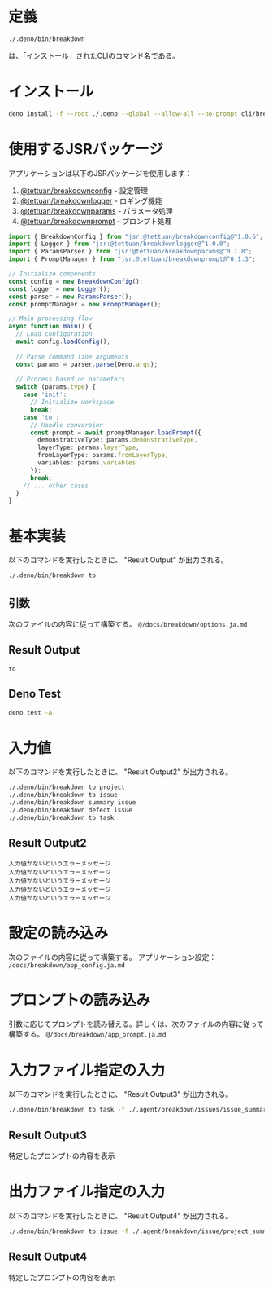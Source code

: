 # 定義
```bash
./.deno/bin/breakdown
```
は、「インストール」されたCLIのコマンド名である。

# インストール
```bash
deno install -f --root ./.deno --global --allow-all --no-prompt cli/breakdown.ts
```

# 使用するJSRパッケージ
アプリケーションは以下のJSRパッケージを使用します：

1. [@tettuan/breakdownconfig](https://jsr.io/@tettuan/breakdownconfig) - 設定管理
2. [@tettuan/breakdownlogger](https://jsr.io/@tettuan/breakdownlogger) - ロギング機能
3. [@tettuan/breakdownparams](https://jsr.io/@tettuan/breakdownparams) - パラメータ処理
4. [@tettuan/breakdownprompt](https://jsr.io/@tettuan/breakdownprompt) - プロンプト処理

```ts
import { BreakdownConfig } from "jsr:@tettuan/breakdownconfig@^1.0.6";
import { Logger } from "jsr:@tettuan/breakdownlogger@^1.0.0";
import { ParamsParser } from "jsr:@tettuan/breakdownparams@^0.1.8";
import { PromptManager } from "jsr:@tettuan/breakdownprompt@^0.1.3";

// Initialize components
const config = new BreakdownConfig();
const logger = new Logger();
const parser = new ParamsParser();
const promptManager = new PromptManager();

// Main processing flow
async function main() {
  // Load configuration
  await config.loadConfig();
  
  // Parse command line arguments
  const params = parser.parse(Deno.args);
  
  // Process based on parameters
  switch (params.type) {
    case 'init':
      // Initialize workspace
      break;
    case 'to':
      // Handle conversion
      const prompt = await promptManager.loadPrompt({
        demonstrativeType: params.demonstrativeType,
        layerType: params.layerType,
        fromLayerType: params.fromLayerType,
        variables: params.variables
      });
      break;
    // ... other cases
  }
}
```

# 基本実装

以下のコマンドを実行したときに、 "Result Output" が出力される。
```bash
./.deno/bin/breakdown to
```

## 引数
次のファイルの内容に従って構築する。
`@/docs/breakdown/options.ja.md`

## Result Output
```
to
```

## Deno Test
```bash
deno test -A
```

# 入力値
以下のコマンドを実行したときに、 "Result Output2" が出力される。
```bash
./.deno/bin/breakdown to project
./.deno/bin/breakdown to issue
./.deno/bin/breakdown summary issue
./.deno/bin/breakdown defect issue
./.deno/bin/breakdown to task
```

## Result Output2
```
入力値がないというエラーメッセージ
入力値がないというエラーメッセージ
入力値がないというエラーメッセージ
入力値がないというエラーメッセージ
入力値がないというエラーメッセージ
```

# 設定の読み込み
次のファイルの内容に従って構築する。
アプリケーション設定： `/docs/breakdown/app_config.ja.md`

# プロンプトの読み込み
引数に応じてプロンプトを読み替える。詳しくは、次のファイルの内容に従って構築する。
`@/docs/breakdown/app_prompt.ja.md`

# 入力ファイル指定の入力
以下のコマンドを実行したときに、 "Result Output3" が出力される。
```bash
./.deno/bin/breakdown to task -f ./.agent/breakdown/issues/issue_summary.md
```

## Result Output3
特定したプロンプトの内容を表示

# 出力ファイル指定の入力
以下のコマンドを実行したときに、 "Result Output4" が出力される。
```bash
./.deno/bin/breakdown to issue -f ./.agent/breakdown/issue/project_summary.md -o ./.agent/breakdown/issues/issue_summary.md
```

## Result Output4
特定したプロンプトの内容を表示

